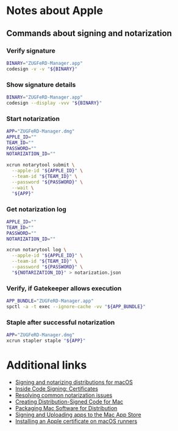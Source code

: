 # Notes about Apple

## Commands about signing and notarization

### Verify signature

```bash
BINARY="ZUGFeRD-Manager.app"
codesign -v -v "${BINARY}"
```

### Show signature details

```bash
BINARY="ZUGFeRD-Manager.app"
codesign --display -vvv "${BINARY}"
```

### Start notarization

```bash
APP="ZUGFeRD-Manager.dmg"
APPLE_ID=""
TEAM_ID=""
PASSWORD=""
NOTARIZATION_ID=""

xcrun notarytool submit \
  --apple-id "${APPLE_ID}" \
  --team-id "${TEAM_ID}" \
  --password "${PASSWORD}" \
  --wait \
  "${APP}"
```

### Get notarization log

```bash
APPLE_ID=""
TEAM_ID=""
PASSWORD=""
NOTARIZATION_ID=""

xcrun notarytool log \
  --apple-id "${APPLE_ID}" \
  --team-id "${TEAM_ID}" \
  --password "${PASSWORD}" \
  "${NOTARIZATION_ID}" > notarization.json
```

### Verify, if Gatekeeper allows execution 

```bash
APP_BUNDLE="ZUGFeRD-Manager.app"
spctl -a -t exec --ignore-cache -vv "${APP_BUNDLE}"
```

### Staple after successful notarization

```bash
APP="ZUGFeRD-Manager.dmg"
xcrun stapler staple "${APP}"
```

# Additional links

- [Signing and notarizing distributions for macOS](https://github.com/JetBrains/compose-multiplatform/blob/master/tutorials/Signing_and_notarization_on_macOS/README.md)
- [Inside Code Signing: Certificates](https://developer.apple.com/documentation/technotes/tn3161-inside-code-signing-certificates)
- [Resolving common notarization issues](https://developer.apple.com/documentation/security/resolving-common-notarization-issues)
- [Creating Distribution-Signed Code for Mac](https://developer.apple.com/forums/thread/701514)
- [Packaging Mac Software for Distribution](https://developer.apple.com/forums/thread/701581)
- [Signing and Uploading apps to the Mac App Store](https://lessons.livecode.com/a/876834-signing-and-uploading-apps-to-the-mac-app-store)
- [Installing an Apple certificate on macOS runners](https://docs.github.com/en/actions/use-cases-and-examples/deploying/installing-an-apple-certificate-on-macos-runners-for-xcode-development)
